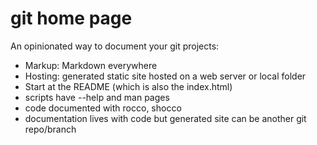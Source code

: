 # git home page

An opinionated way to document your git projects:

- Markup: Markdown everywhere
- Hosting: generated static site hosted on a web server or local folder
- Start at the README (which is also the index.html)
- scripts have --help and man pages
- code documented with rocco, shocco
- documentation lives with code but generated site can be another git
  repo/branch

